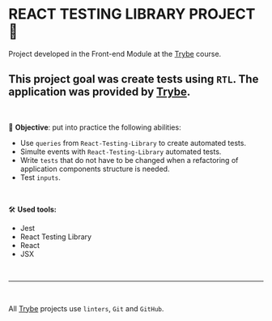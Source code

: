# REACT TESTING LIBRARY PROJECT 🧪

Project developed in the Front-end Module at the [Trybe](https://www.betrybe.com/) course.

This project goal was create tests using `RTL`. The application was provided by [Trybe](https://www.betrybe.com/).
---
<br/>

🎯 **Objective**: put into practice the following abilities:
* Use `queries` from `React-Testing-Library` to create automated tests.
* Simulte events with `React-Testing-Library` automated tests.
* Write `tests` that do not have to be changed when a refactoring of application components structure is needed.
* Test `inputs`.

<br/>

🛠️ **Used tools:**
* Jest  
* React Testing Library
* React
* JSX

<br/>

---

&nbsp;

All [Trybe](https://www.betrybe.com/) projects use `linters`, `Git` and `GitHub`.
